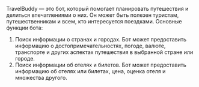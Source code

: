 TravelBuddy — это бот, который помогает планировать путешествия и делиться впечатлениями о них. Он может быть полезен туристам, путешественникам и всем, кто интересуется поездками.
Основные функции бота:
1. Поиск информации о странах и городах. 
Бот может предоставить информацию о достопримечательностях, погоде, валюте, транспорте и других аспектах путешествия в выбранной стране или городе.
2. Поиск информации об отелях и билетов. 
Бот может предоставить информацию об отелях или билетах, цена, оценка отеля и множества другого.

